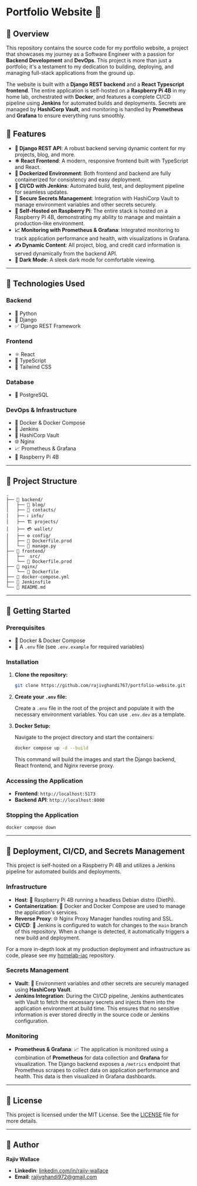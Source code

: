 # Portfolio Website 🚀

## 🚀 Overview

This repository contains the source code for my portfolio website, a project that showcases my journey as a Software Engineer with a passion for **Backend Development** and **DevOps**. This project is more than just a portfolio; it's a testament to my dedication to building, deploying, and managing full-stack applications from the ground up.

The website is built with a **Django REST backend** and a **React Typescript frontend**. The entire application is self-hosted on a **Raspberry Pi 4B** in my home lab, orchestrated with **Docker**, and features a complete CI/CD pipeline using **Jenkins** for automated builds and deployments. Secrets are managed by **HashiCorp Vault**, and monitoring is handled by **Prometheus** and **Grafana** to ensure everything runs smoothly.

## 🌟 Features

- **🚀 Django REST API**: A robust backend serving dynamic content for my projects, blog, and more.
- **⚛️ React Frontend**: A modern, responsive frontend built with TypeScript and React.
- **🐳 Dockerized Environment**: Both frontend and backend are fully containerized for consistency and easy deployment.
- **🤖 CI/CD with Jenkins**: Automated build, test, and deployment pipeline for seamless updates.
- **🔐 Secure Secrets Management**: Integration with HashiCorp Vault to manage environment variables and other secrets securely.
- **🥧 Self-Hosted on Raspberry Pi**: The entire stack is hosted on a Raspberry Pi 4B, demonstrating my ability to manage and maintain a production-like environment.
- **📈 Monitoring with Prometheus & Grafana**: Integrated monitoring to track application performance and health, with visualizations in Grafana.
- **✍️ Dynamic Content**: All project, blog, and credit card information is served dynamically from the backend API.
- **🎨 Dark Mode**: A sleek dark mode for comfortable viewing.

---

## 🔧 Technologies Used

### **Backend**

- 🐍 Python
- 🚀 Django
- ✅ Django REST Framework

### **Frontend**

- ⚛️ React
- 🔵 TypeScript
- 🍃 Tailwind CSS

### **Database**

- 🐘 PostgreSQL

### **DevOps & Infrastructure**

- 🐳 Docker & Docker Compose
- 🤖 Jenkins
- 🔐 HashiCorp Vault
- 🌐 Nginx
- 📈 Prometheus & Grafana
- 🥧 Raspberry Pi 4B

---

## 📂 Project Structure

```
.
├── 📁 backend/
│   ├── 📝 blog/
│   ├── 📧 contacts/
│   ├── ℹ️ info/
│   ├── 🏗️ projects/
│   ├── 💳 wallet/
│   ├── ⚙️ config/
│   ├── 🐳 Dockerfile.prod
│   └── 🚀 manage.py
├── 📁 frontend/
│   ├──  src/
│   └── 🐳 Dockerfile.prod
├── 📁 nginx/
│   └── 🐳 Dockerfile
├── 🐳 docker-compose.yml
├── 🤖 Jenkinsfile
└── 📄 README.md
```

---

## 🚀 Getting Started

### Prerequisites

- 🐳 Docker & Docker Compose
- 📝 A `.env` file (see `.env.example` for required variables)

### Installation

1.  **Clone the repository:**

    ```bash
    git clone https://github.com/rajivghandi767/portfolio-website.git
    ```

2.  **Create your `.env` file:**

    Create a `.env` file in the root of the project and populate it with the necessary environment variables. You can use `.env.dev` as a template.

3.  **Docker Setup:**

    Navigate to the project directory and start the containers:

    ```bash
    docker compose up -d --build
    ```

    This command will build the images and start the Django backend, React frontend, and Nginx reverse proxy.

### Accessing the Application

- **Frontend**: `http://localhost:5173`
- **Backend API**: `http://localhost:8000`

### Stopping the Application

```bash
docker compose down
```

---

## 🚀 Deployment, CI/CD, and Secrets Management

This project is self-hosted on a Raspberry Pi 4B and utilizes a Jenkins pipeline for automated builds and deployments.

### Infrastructure

- **Host**: 🥧 Raspberry Pi 4B running a headless Debian distro (DietPi).
- **Containerization**: 🐳 Docker and Docker Compose are used to manage the application's services.
- **Reverse Proxy**: 🌐 Nginx Proxy Manager handles routing and SSL.
- **CI/CD**: 🤖 Jenkins is configured to watch for changes to the `main` branch of this repository. When a change is detected, it automatically triggers a new build and deployment.

For a more in-depth look at my production deployment and infrastructure as code, please see my [homelab-iac](https://github.com/rajivghandi767/homelab-iac) repository.

### Secrets Management

- **Vault**: 🔐 Environment variables and other secrets are securely managed using **HashiCorp Vault**.
- **Jenkins Integration**: During the CI/CD pipeline, Jenkins authenticates with Vault to fetch the necessary secrets and injects them into the application environment at build time. This ensures that no sensitive information is ever stored directly in the source code or Jenkins configuration.

### Monitoring

- **Prometheus & Grafana**: 📈 The application is monitored using a combination of **Prometheus** for data collection and **Grafana** for visualization. The Django backend exposes a `/metrics` endpoint that Prometheus scrapes to collect data on application performance and health. This data is then visualized in Grafana dashboards.

---

## 📄 License

This project is licensed under the MIT License. See the [LICENSE](LICENSE) file for more details.

---

## 👤 Author

**Rajiv Wallace**

- **Linkedin**: [linkedin.com/in/rajiv-wallace](https://www.linkedin.com/in/rajiv-wallace)
- **Email**: [rajivghandi972@gmail.com](mailto:rajivghandi972@gmail.com)
